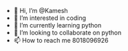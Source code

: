 - 👋 Hi, I’m @Kamesh
- 👀 I’m interested in coding 
- 🌱 I’m currently learning python 
- 💞️ I’m looking to collaborate on python 
- 📫 How to reach me 8018096926

<!---
Kamesh/Kamesh is a ✨ special ✨ repository because its `README.md` (this file) appears on your GitHub profile.
You can click the Preview link to take a look at your changes.
--->
